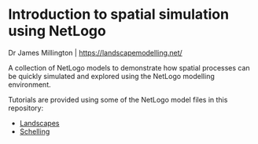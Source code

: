 # Introduction to spatial simulation using NetLogo

Dr James Millington | https://landscapemodelling.net/

A collection of NetLogo models to demonstrate how spatial processes can be quickly simulated and explored using the NetLogo modelling environment.

Tutorials are provided using some of the NetLogo model files in this repository:
- [Landscapes](/Landscapes/Landscapes-Tutorial.md)
- [Schelling](/Schelling/Schelling-Tutorial.md)
